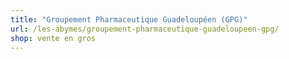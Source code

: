 ```yaml
---
title: "Groupement Pharmaceutique Guadeloupéen (GPG)"
url: /les-abymes/groupement-pharmaceutique-guadeloupeen-gpg/
shop: vente en gros
---
```

